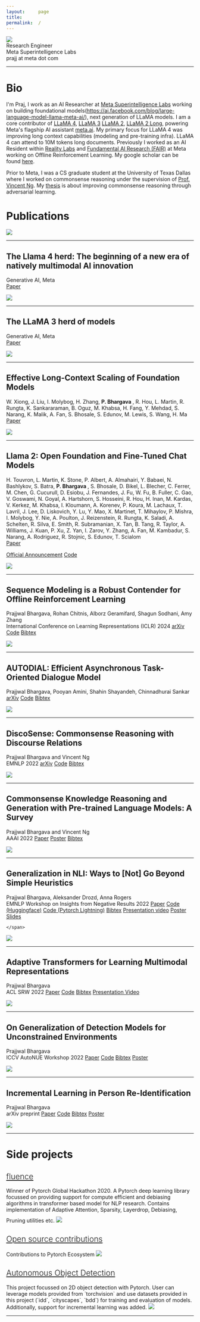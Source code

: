 ```yaml
---
layout:     page
title:
permalink:  /
---
```


<div class="row">
    <div class="col-sm-6 col-xs-12">
        <img src="/img/cover2.jpg">
    </div>
    <div class="col-sm-6 col-xs-12" style="margin-bottom: 0;">
        Research Engineer<br>
        Meta Superintelligence Labs<br>
        prajj at meta dot com
    </div>
</div>
<hr>

<a name="/bio"></a>

# Bio

I'm Praj, I work as an AI Researcher at [Meta Superintelligence Labs](https://ai.facebook.com) working on building foundational models(https://ai.facebook.com/blog/large-language-model-llama-meta-ai/), next generation of LLaMA models. I am a core contributor of [LLaMA 4](https://llama.meta.com), [LLaMA 3](https://llama.meta.com) [LLaMA 2](https://ai.meta.com/llama/), [LLaMA 2 Long](https://arxiv.org/abs/2309.16039), powering Meta's flagship AI assistant [meta.ai](https://meta.ai). My primary focus for LLaMA 4 was improving long context capabilities (modeling and pre-training infra). LLaMA 4 can attend to 10M tokens long documents. Previously I worked as an AI Resident within [Reality Labs](https://about.meta.com/realitylabs/) and [Fundamental AI Research (FAIR)](https://ai.meta.com/research/) at Meta working on Offline Reinforcement Learning. My google scholar can be found [here](https://scholar.google.com/citations?user=zTq103EAAAAJ&hl).

Prior to Meta, I was a CS graduate student at the University of Texas Dallas where I worked on commonsense reasoning under the supervision of [Prof. Vincent Ng](http://www.hlt.utdallas.edu/~vince/). My [thesis](https://libtreasures.utdallas.edu/handle/10735.1/9511) is about improving commonsense reasoning through adversarial learning. 

<a name="/publications"></a>

# Publications
<img src="https://raw.githubusercontent.com/prajjwal1/prajjwal1.github.io/master/img/llama_4.png">
<hr>
<h2 class="pubt">The Llama 4 herd: The beginning of a new era of natively multimodal AI innovation</h2>
<p class="pubd">
    <span class="authors">Generative AI, Meta
    </span><br>
<!--     <span class="conf">arXiv 2023</span> -->
    <span class="conf"></span>
    <span class="links">
        <a target="_blank" href="https://ai.meta.com/blog/llama-4-multimodal-intelligence/">Paper</a>
</span>
</p>

<img src="https://raw.githubusercontent.com/prajjwal1/prajjwal1.github.io/master/img/llama_3.png">
<hr>
<h2 class="pubt">The LLaMA 3 herd of models</h2>
<p class="pubd">
    <span class="authors">Generative AI, Meta
    </span><br>
<!--     <span class="conf">arXiv 2023</span> -->
    <span class="conf"></span>
    <span class="links">
        <a target="_blank" href="https://arxiv.org/abs/2407.21783">Paper</a>
</span>
</p>

<img src="https://raw.githubusercontent.com/prajjwal1/prajjwal1.github.io/master/img/scaling_llama_cl.png">
<hr>
<h2 class="pubt">Effective Long-Context Scaling of Foundation Models</h2>
<p class="pubd">
    <span class="authors">W. Xiong, J. Liu, I. Molybog, H. Zhang, <b> P. Bhargava </b>, R. Hou, L. Martin, R. Rungta, K. Sankararaman, B. Oguz, M. Khabsa, H. Fang, Y. Mehdad, S. Narang, K. Malik, A. Fan, S. Bhosale, S. Edunov, M. Lewis, S. Wang, H. Ma
    </span><br>
<!--     <span class="conf">arXiv 2023</span> -->
    <span class="conf"></span>
    <span class="links">
        <a target="_blank" href="https://arxiv.org/abs/2309.16039">Paper</a>
</span>
</p>



<a name="/llama-v2"></a>


<img src="https://raw.githubusercontent.com/prajjwal1/prajjwal1.github.io/master/llama.png">
<hr>
<h2 class="pubt">Llama 2: Open Foundation and Fine-Tuned Chat Models</h2>
<p class="pubd">
    <span class="authors">H. Touvron, L. Martin, K. Stone, P. Albert, A. Almahairi, Y. Babaei, N. Bashlykov, S. Batra, <b> P. Bhargava </b>, S. Bhosale, D. Bikel, L. Blecher, C. Ferrer, M. Chen, G. Cucurull, D. Esiobu, J. Fernandes, J. Fu, W. Fu, B. Fuller, C. Gao, V. Goswami, N. Goyal, A. Hartshorn, S. Hosseini, R. Hou, H. Inan, M. Kardas, V. Kerkez, M. Khabsa, I. Kloumann, A. Korenev, P. Koura, M. Lachaux, T. Lavril, J. Lee, D. Liskovich, Y. Lu, Y. Mao, X. Martinet, T. Mihaylov, P. Mishra, I. Molybog, Y. Nie,
A. Poulton, J. Reizenstein, R. Rungta, K. Saladi, A. Schelten, R. Silva, E. Smith, R. Subramanian,
X. Tan, B. Tang, R. Taylor, A. Williams, J. Kuan, P. Xu, Z. Yan, I. Zarov, Y. Zhang, A. Fan,
M. Kambadur, S. Narang, A. Rodriguez, R. Stojnic, S. Edunov, T. Scialom
    </span><br>
<!--     <span class="conf">arXiv 2023</span> -->
    <span class="conf"></span>
    <span class="links">
        <a target="_blank" href="https://arxiv.org/abs/2307.09288">Paper</a>

<a target="_blank" href="https://ai.meta.com/llama/">Official Announcement</a>
<a target="_blank" href="https://github.com/facebookresearch/llama">Code</a>

<!--         <a target="_blank" href="https://github.com/prajjwal1/prajjwal1.github.io/raw/master/img/seq_model_offline_rl/seq_model_offline_rl.png">Poster</a> -->

<!-- <a target="_blank" href="https://raw.githubusercontent.com/prajjwal1/prajjwal1.github.io/master/bibtex/seq_model_offline_rl.bib">Bibtex</a> -->
</span>
</p>
<img src="/img/seq_model_offline_rl/seq_model_offline_rl.png">
<hr>

<a name="/seq-model-offline-rl"></a>
<h2 class="pubt">Sequence Modeling is a Robust Contender for Offline Reinforcement Learning</h2>
<p class="pubd">
    <span class="authors">Prajjwal Bhargava, Rohan Chitnis, Alborz Geramifard, Shagun Sodhani, Amy Zhang </span><br>
        <span class="conf">International Conference on Learning Representations (ICLR) 2024 </span>
<!--     <span class="conf">arXiv 2023</span> -->
    <span class="conf"></span>
    <span class="links">
        <a target="_blank" href="https://arxiv.org/abs/2305.14550">arXiv</a>
<!--         <a target="_blank" href="https://github.com/prajjwal1/prajjwal1.github.io/raw/master/img/seq_model_offline_rl/seq_model_offline_rl.png">Poster</a> -->
        <a target="_blank" href="https://github.com/prajjwal1/rl_paradigms">Code</a>
<a target="_blank" href="https://raw.githubusercontent.com/prajjwal1/prajjwal1.github.io/master/bibtex/seq_model_offline_rl.bib">Bibtex</a>
    </span>
</p>
<img src="/img/seq_model_offline_rl/seq_model_offline_rl.png">
<hr>

<a name="/autodial"></a>
<h2 class="pubt">AUTODIAL: Efficient Asynchronous Task-Oriented Dialogue Model</h2>
<p class="pubd">
    <span class="authors">Prajjwal Bhargava, Pooyan Amini, Shahin Shayandeh, Chinnadhurai Sankar </span><br>
<!--     <span class="conf">EMNLP 2022</span> -->
    <span class="conf"></span>
    <span class="links">
        <a target="_blank" href="https://arxiv.org/abs/2303.06245">arXiv</a>
<!--         <a target="_blank" href="https://github.com/prajjwal1/prajjwal1.github.io/raw/master/img/emnlp_22/af.png">Poster</a> -->
        <a target="_blank" href="https://github.com/prajjwal1/autodial">Code</a>
<a target="_blank" href="https://raw.githubusercontent.com/prajjwal1/prajjwal1.github.io/master/bibtex/autodial.bib">Bibtex</a>
    </span>
</p>
<img src="/img/autodial/autodial.png">
<hr>




<a name="/discosense"></a>
<h2 class="pubt">DiscoSense: Commonsense Reasoning with Discourse Relations</h2>
<p class="pubd">
    <span class="authors">Prajjwal Bhargava and Vincent Ng</span><br>
    <span class="conf">EMNLP 2022</span>
    <span class="conf"></span>
    <span class="links">
        <a target="_blank" href="https://arxiv.org/abs/2210.12478">arXiv</a>
<!--         <a target="_blank" href="https://github.com/prajjwal1/prajjwal1.github.io/raw/master/img/emnlp_22/af.png">Poster</a> -->
        <a target="_blank" href="https://github.com/prajjwal1/discosense">Code</a>
<a target="_blank" href="https://raw.githubusercontent.com/prajjwal1/prajjwal1.github.io/master/bibtex/discosense.bib">Bibtex</a>
    </span>
</p>
<img src="/img/emnlp_22/af.png">
<hr>

<a name="/commonsense-survey"></a>
<h2 class="pubt">Commonsense Knowledge Reasoning and Generation with Pre-trained Language Models: A Survey</h2>
<p class="pubd">
    <span class="authors">Prajjwal Bhargava and Vincent Ng</span><br>
    <span class="conf">AAAI 2022</span>
    <span class="conf"></span>
    <span class="links">
        <a target="_blank" href="https://arxiv.org/abs/2201.12438">Paper</a>
        <a target="_blank" href="https://github.com/prajjwal1/prajjwal1.github.io/raw/master/research/aaai-22/survey_poster.pdf">Poster</a>
        <a target="_blank" href="https://raw.githubusercontent.com/prajjwal1/prajjwal1.github.io/master/bibtex/commonsense_survey_aaai_22.bib">Bibtex</a>
    </span>
</p>
<img src="/img/survey/probe.png">
<hr>

<a name="/generalization-nli"></a>
<h2 class="pubt">Generalization in NLI: Ways to [Not] Go Beyond Simple Heuristics</h2>
<p class="pubd">
    <span class="authors">Prajjwal Bhargava, Aleksander Drozd, Anna Rogers</span><br>
    <span class="conf">EMNLP Workshop on Insights from Negative Results 2022</span>
    <span class="links">
        <a target="_blank" href="https://arxiv.org/abs/2110.01518">Paper</a>
        <a target="_blank" href="https://github.com/prajjwal1/generalize_lm_nli">Code (Huggingface)</a>
        <a target="_blank" href="https://github.com/vecto-ai/langmo">Code (Pytorch Lightning)</a>
        <a target="_blank" href="https://raw.githubusercontent.com/prajjwal1/prajjwal1.github.io/master/bibtex/generalize_lm_nli.bib">Bibtex</a>
        <a target="_blank" href="https://aclanthology.org/2021.insights-1.18.mp4">Presentation video</a>
        <a target="_blank" href="https://github.com/prajjwal1/prajjwal1.github.io/raw/master/research/emnlp-21/NLI_Generalization_EMNLP_Poster.pdf">Poster</a>
        <a target="_blank" href="https://github.com/prajjwal1/prajjwal1.github.io/raw/master/research/emnlp-21/chinese_room_presentation.pdf">Slides</a>

    </span>
</p>
<img src="/img/generalization_nli/MNLI_roberta-large.png">
<hr>

<a name="/adaptive"></a>
<h2 class="pubt">Adaptive Transformers for Learning Multimodal Representations</h2>
<p class="pubd">
    <span class="authors">Prajjwal Bhargava</span><br>
    <span class="conf">ACL SRW 2022</span>
    <span class="links">
        <a target="_blank" href="https://arxiv.org/abs/2005.07486">Paper</a>
        <a target="_blank" href="https://github.com/prajjwal1/adaptive_transformer">Code</a>
        <a target="_blank" href="https://raw.githubusercontent.com/prajjwal1/prajjwal1.github.io/master/bibtex/adaptive_transformer.bib">Bibtex</a>
        <a target="_blank" href="http://slideslive.com/38928637">Presentation Video</a>
    </span>
</p>
<img src="/img/adaptive/alpha.png">
<hr>

<a name="/detection"></a>
<h2 class="pubt">On Generalization of Detection Models for Unconstrained Environments</h2>
<p class="pubd">
    <span class="authors">Prajjwal Bhargava</span><br>
    <span class="conf">ICCV AutoNUE Workshop 2022</span>
    <span class="links">
        <a target="_blank" href="https://arxiv.org/abs/1909.13080">Paper</a>
        <a target="_blank" href="https://github.com/prajjwal1/autonomous-object-detection">Code</a>
        <a target="_blank" href="https://raw.githubusercontent.com/prajjwal1/prajjwal1.github.io/master/bibtex/gen_detection_models_iccvw19.bib">Bibtex</a>
        <a target="_blank" href="https://docs.google.com/presentation/d/1q6alY-5pRsJ2ys_402dhEOG0pVKk1VElDbegcXFFzoA/edit?usp=drivesdk">Poster</a>
    </span>
</p>
<img src="/img/detection/pipeline.png">
<hr>

<a name="/incremental"></a>
<h2 class="pubt">Incremental Learning in Person Re-Identification</h2>
<p class="pubd">
    <span class="authors">Prajjwal Bhargava</span><br>
    <span class="conf">arXiv preprint</span>
    <span class="links">
        <a target="_blank" href="https://arxiv.org/abs/1909.13080">Paper</a>
        <a target="_blank" href="https://github.com/prajjwal1/autonomous-object-detection">Code</a>
        <a target="_blank" href="https://raw.githubusercontent.com/prajjwal1/prajjwal1.github.io/master/bibtex/gen_detection_models_iccvw19.bib">Bibtex</a>
        <a target="_blank" href="https://docs.google.com/presentation/d/1q6alY-5pRsJ2ys_402dhEOG0pVKk1VElDbegcXFFzoA/edit?usp=drivesdk">Poster</a>
    </span>
</p>
<img src="/img/incremental/our_arch.png">
<hr>

<a name="/projects"></a>

# Side projects

<div class="row">
    <div class="col-sm-12">
        <h2 class="talkt" style="font-weight:300;"><a target="_blank" href="http://github.com/prajjwal1/fluence">fluence</a></h2>
        <p class="talkd">
            Winner of Pytorch Global Hackathon 2020. A Pytorch deep learning library focussed on
            providing support for compute efficient and debiasing algorithms in transformer based
            model for NLP research. Contains implementation of Adaptive Attention, Sparsity, Layerdrop,
            Debiasing, Pruning utilities etc.
            <a target="_blank" href="http://github.com/prajjwal1/fluence"><img style="margin-top: 10px;" src="/img/projects/fluence.png"></a>
        </p>
    </div>
</div>


<div class="row">
    <div class="col-sm-12">
        <h2 class="talkt" style="font-weight:300;"><a target="_blank" href="/open-source">Open source contributions</a></h2>
        <p class="talkd">
                        Contributions to Pytorch Ecosystem
            <a target="_blank" href="/open-source"><img class="project-img" src="/img/projects/hf_pytorch.png"></a>
        </p>
    </div>
</div>


<div class="row">
    <div class="col-sm-12">
        <h2 class="talkt" style="font-weight:300;"><a target="_blank" href="https://github.com/prajjwal1/autonomous-object-detection">Autonomous Object Detection</a></h2>
        <p class="talkd">
            This project focussed on 2D object detection with Pytorch.
            User can leverage models provided from `torchvision` and use datasets provided in this project (`idd`, `cityscapes`, `bdd`)
            for training and evaluation of models. Additionally, support for incremental learning was added.
            <a target="_blank" href="https://github.com/prajjwal1/autonomous-object-detection"><img src="/img/projects/baseline_preds.png"></a>
        </p>
    </div>
</div>

<script src="/js/jquery.min.js"></script>
<script type="text/javascript">
    $('ul:gt(0) li:gt(12)').hide();
    $('#read-more-button > a').click(function() {
        $('ul:gt(0) li:gt(12)').show();
        $('#read-more-button').hide();
    });
</script>

---
